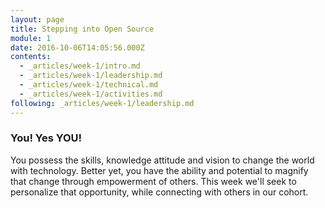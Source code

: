 ```yaml
---
layout: page
title: Stepping into Open Source
module: 1
date: 2016-10-06T14:05:56.000Z
contents:
  - _articles/week-1/intro.md
  - _articles/week-1/leadership.md
  - _articles/week-1/technical.md
  - _articles/week-1/activities.md
following: _articles/week-1/leadership.md
---
```


### You!  Yes YOU!  

You possess the skills, knowledge attitude and vision to change the world with technology.  Better yet, you have the ability and potential to magnify that change through empowerment of others.  This week we'll seek to personalize that opportunity, while connecting with others in our cohort.



<!--- Github's Best Practices Open Source Maintainer, CC-BY-4.0, -->
